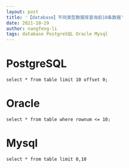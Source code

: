 ```yaml
---
layout: post
title: '【database】不同类型数据库查询前10条数据'
date: 2021-10-29
author: nangfeng-li
tags: database PostgreSQL Oracle Mysql
---
```


# PostgreSQL

```
select * from table limit 10 offset 0;
```

# Oracle

```
select * from table where rownum <= 10;
```

# Mysql

```
select * from table limit 0,10
```